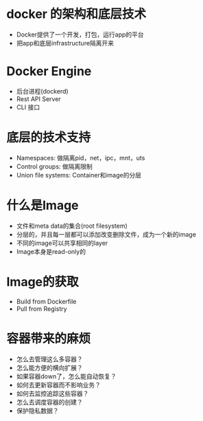 # docker 的架构和底层技术
- Docker提供了一个开发，打包，运行app的平台
- 把app和底层infrastructure隔离开来

# Docker Engine
- 后台进程(dockerd)
- Rest API Server
- CLI 接口

# 底层的技术支持
- Namespaces: 做隔离pid，net，ipc，mnt，uts
- Control groups: 做隔离限制
- Union file systems: Container和image的分层

# 什么是Image
- 文件和meta data的集合(root filesystem)
- 分层的，并且每一层都可以添加改变删除文件，成为一个新的image
- 不同的image可以共享相同的layer
- Image本身是read-only的

# Image的获取
- Build from Dockerfile
- Pull from Registry


# 容器带来的麻烦
 
- 怎么去管理这么多容器？
- 怎么能方便的横向扩展？
- 如果容器down了，怎么能自动恢复？
- 如何去更新容器而不影响业务？
- 如何去监控追踪这些容器？
- 怎么去调度容器的创建？
- 保护隐私数据？
